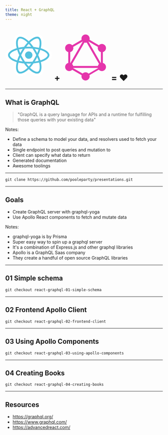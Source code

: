```yaml
---
title: React + GraphQL
theme: night
---
```


# <svg xmlns="http://www.w3.org/2000/svg" width="150" height="150" viewBox="0 0 256 230" preserveAspectRatio="xMinYMin meet"><path d="M.754 114.75c0 19.215 18.763 37.152 48.343 47.263-5.907 29.737-1.058 53.706 15.136 63.045 16.645 9.6 41.443 2.955 64.98-17.62 22.943 19.744 46.13 27.514 62.31 18.148 16.63-9.627 21.687-35.221 15.617-65.887 30.81-10.186 48.044-25.481 48.044-44.949 0-18.769-18.797-35.006-47.979-45.052 6.535-31.933.998-55.32-15.867-65.045-16.259-9.376-39.716-1.204-62.996 19.056C104.122 2.205 80.897-4.36 64.05 5.392 47.806 14.795 43.171 39.2 49.097 69.487 20.515 79.452.754 96.057.754 114.75z" fill="#FFF"/><path d="M201.025 79.674a151.364 151.364 0 0 0-7.274-2.292 137.5 137.5 0 0 0 1.124-4.961c5.506-26.728 1.906-48.26-10.388-55.348-11.787-6.798-31.065.29-50.535 17.233a151.136 151.136 0 0 0-5.626 5.163 137.573 137.573 0 0 0-3.744-3.458c-20.405-18.118-40.858-25.752-53.139-18.643-11.776 6.817-15.264 27.06-10.307 52.39a150.91 150.91 0 0 0 1.67 7.484 149.875 149.875 0 0 0-8.363 2.63c-23.922 8.34-39.2 21.412-39.2 34.97 0 14.004 16.4 28.05 41.318 36.566a128.44 128.44 0 0 0 6.11 1.91 147.813 147.813 0 0 0-1.775 8.067c-4.726 24.89-1.035 44.653 10.71 51.428 12.131 6.995 32.491-.195 52.317-17.525 1.567-1.37 3.14-2.823 4.715-4.346a148.34 148.34 0 0 0 6.108 5.573c19.204 16.525 38.17 23.198 49.905 16.405 12.12-7.016 16.058-28.247 10.944-54.078-.39-1.973-.845-3.988-1.355-6.04 1.43-.422 2.833-.858 4.202-1.312 25.904-8.582 42.757-22.457 42.757-36.648 0-13.607-15.77-26.767-40.174-35.168z" fill="#53C1DE"/><path d="M195.406 142.328c-1.235.409-2.503.804-3.795 1.187-2.86-9.053-6.72-18.68-11.442-28.625 4.507-9.71 8.217-19.213 10.997-28.208 2.311.67 4.555 1.375 6.717 2.12 20.91 7.197 33.664 17.84 33.664 26.04 0 8.735-13.775 20.075-36.14 27.486zm-9.28 18.389c2.261 11.422 2.584 21.749 1.086 29.822-1.346 7.254-4.052 12.09-7.398 14.027-7.121 4.122-22.35-1.236-38.772-15.368a138.39 138.39 0 0 1-5.682-5.18c6.367-6.964 12.73-15.06 18.94-24.05 10.924-.969 21.244-2.554 30.603-4.717.46 1.86.87 3.683 1.223 5.466zm-93.85 43.137c-6.957 2.457-12.498 2.527-15.847.596-7.128-4.11-10.09-19.98-6.049-41.265a138.507 138.507 0 0 1 1.65-7.502c9.255 2.047 19.5 3.52 30.45 4.408 6.251 8.797 12.798 16.883 19.396 23.964a118.863 118.863 0 0 1-4.305 3.964c-8.767 7.664-17.552 13.1-25.294 15.835zm-32.593-61.58c-11.018-3.766-20.117-8.66-26.354-14-5.604-4.8-8.434-9.565-8.434-13.432 0-8.227 12.267-18.722 32.726-25.855a139.276 139.276 0 0 1 7.777-2.447c2.828 9.197 6.537 18.813 11.013 28.537-4.534 9.869-8.296 19.638-11.15 28.943a118.908 118.908 0 0 1-5.578-1.746zm10.926-74.37c-4.247-21.703-1.427-38.074 5.67-42.182 7.56-4.376 24.275 1.864 41.893 17.507 1.126 1 2.257 2.047 3.39 3.13-6.564 7.049-13.051 15.074-19.248 23.82-10.627.985-20.8 2.567-30.152 4.686a141.525 141.525 0 0 1-1.553-6.962zm97.467 24.067a306.982 306.982 0 0 0-6.871-11.3c7.21.91 14.117 2.12 20.603 3.601-1.947 6.241-4.374 12.767-7.232 19.457a336.42 336.42 0 0 0-6.5-11.758zm-39.747-38.714c4.452 4.823 8.911 10.209 13.297 16.052a284.245 284.245 0 0 0-26.706-.006c4.39-5.789 8.887-11.167 13.409-16.046zm-40.002 38.78a285.24 285.24 0 0 0-6.378 11.685c-2.811-6.667-5.216-13.222-7.18-19.552 6.447-1.443 13.322-2.622 20.485-3.517a283.79 283.79 0 0 0-6.927 11.384zm7.133 57.683c-7.4-.826-14.379-1.945-20.824-3.348 1.995-6.442 4.453-13.138 7.324-19.948a283.494 283.494 0 0 0 6.406 11.692 285.27 285.27 0 0 0 7.094 11.604zm33.136 27.389c-4.575-4.937-9.138-10.397-13.595-16.27 4.326.17 8.737.256 13.22.256 4.606 0 9.159-.103 13.64-.303-4.4 5.98-8.843 11.448-13.265 16.317zm46.072-51.032c3.02 6.884 5.566 13.544 7.588 19.877-6.552 1.495-13.625 2.699-21.078 3.593a337.537 337.537 0 0 0 6.937-11.498 306.632 306.632 0 0 0 6.553-11.972zm-14.915 7.15a316.478 316.478 0 0 1-10.84 17.49c-6.704.479-13.632.726-20.692.726-7.031 0-13.871-.219-20.458-.646A273.798 273.798 0 0 1 96.72 133.28a271.334 271.334 0 0 1-9.64-18.206 273.864 273.864 0 0 1 9.611-18.216v.002a271.252 271.252 0 0 1 10.956-17.442 273.484 273.484 0 0 1 41.188.006 290.704 290.704 0 0 1 10.887 17.383 316.418 316.418 0 0 1 9.741 18.13 290.806 290.806 0 0 1-9.709 18.29zm19.913-107.792c7.566 4.364 10.509 21.961 5.755 45.038a127.525 127.525 0 0 1-1.016 4.492c-9.374-2.163-19.554-3.773-30.212-4.773-6.209-8.841-12.642-16.88-19.1-23.838a141.92 141.92 0 0 1 5.196-4.766c16.682-14.518 32.273-20.25 39.377-16.153z" fill="#FFF"/><path d="M128.221 94.665c11.144 0 20.177 9.034 20.177 20.177 0 11.144-9.033 20.178-20.177 20.178-11.143 0-20.177-9.034-20.177-20.178 0-11.143 9.034-20.177 20.177-20.177" fill="#53C1DE"/></svg> + <svg xmlns="http://www.w3.org/2000/svg" width="150" height="150" viewBox="0 0 400 400"><path fill="#E535AB" d="M57.468 302.66l-14.376-8.3 160.15-277.38 14.376 8.3z"/><path fill="#E535AB" d="M39.8 272.2h320.3v16.6H39.8z"/><path fill="#E535AB" d="M206.348 374.026l-160.21-92.5 8.3-14.376 160.21 92.5zM345.522 132.947l-160.21-92.5 8.3-14.376 160.21 92.5z"/><path fill="#E535AB" d="M54.482 132.883l-8.3-14.375 160.21-92.5 8.3 14.376z"/><path fill="#E535AB" d="M342.568 302.663l-160.15-277.38 14.376-8.3 160.15 277.38zM52.5 107.5h16.6v185H52.5z"/><path fill="#E535AB" d="M330.9 107.5h16.6v185h-16.6z"/><path fill="#E535AB" d="M203.522 367l-7.25-12.558 139.34-80.45 7.25 12.557z"/><path fill="#E535AB" d="M369.5 297.9c-9.6 16.7-31 22.4-47.7 12.8-16.7-9.6-22.4-31-12.8-47.7 9.6-16.7 31-22.4 47.7-12.8 16.8 9.7 22.5 31 12.8 47.7M90.9 137c-9.6 16.7-31 22.4-47.7 12.8-16.7-9.6-22.4-31-12.8-47.7 9.6-16.7 31-22.4 47.7-12.8 16.7 9.7 22.4 31 12.8 47.7M30.5 297.9c-9.6-16.7-3.9-38 12.8-47.7 16.7-9.6 38-3.9 47.7 12.8 9.6 16.7 3.9 38-12.8 47.7-16.8 9.6-38.1 3.9-47.7-12.8M309.1 137c-9.6-16.7-3.9-38 12.8-47.7 16.7-9.6 38-3.9 47.7 12.8 9.6 16.7 3.9 38-12.8 47.7-16.7 9.6-38.1 3.9-47.7-12.8M200 395.8c-19.3 0-34.9-15.6-34.9-34.9 0-19.3 15.6-34.9 34.9-34.9 19.3 0 34.9 15.6 34.9 34.9 0 19.2-15.6 34.9-34.9 34.9M200 74c-19.3 0-34.9-15.6-34.9-34.9 0-19.3 15.6-34.9 34.9-34.9 19.3 0 34.9 15.6 34.9 34.9 0 19.3-15.6 34.9-34.9 34.9"/></svg> = ❤️

---

## What is GraphQL

> "GraphQL is a query language for APIs and a runtime for fulfilling those queries with your existing data"

Notes:

- Define a schema to model your data, and resolvers used to fetch your data
- Single endpoint to post queries and mutation to
- Client can specify what data to return
- Generated documentation
- Awesome toolings

---

`git clone https://github.com/pooleparty/presentations.git`

---

## Goals
- Create GraphQL server with graphql-yoga
- Use Apollo React components to fetch and mutate data

Notes:

- graphql-yoga is by Prisma
- Super easy way to spin up a graphql server
- It's a combination of Express.js and other graphql libraries
- Apollo is a GraphQL Saas company
- They create a handful of open source GraphQL libraries

---

## 01 Simple schema

`git checkout react-graphql-01-simple-schema`

---

## 02 Frontend Apollo Client

`git checkout react-graphql-02-frontend-client`

---

## 03 Using Apollo Components

`git checkout react-graphql-03-using-apollo-components`

---

## 04 Creating Books

`git checkout react-graphql-04-creating-books`

---

## Resources

- https://graphql.org/
- https://www.graphql.com/
- https://advancedreact.com/
